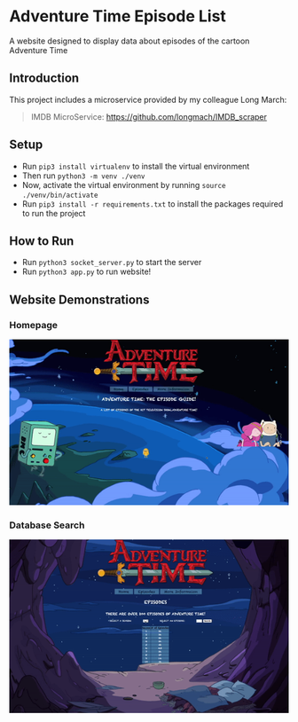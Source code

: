 # Adventure Time Episode List
A website designed to display data about episodes of the cartoon Adventure Time


## Introduction
This project includes a microservice provided by my colleague Long March:

> IMDB MicroService: https://github.com/longmach/IMDB_scraper

## Setup
- Run ``` pip3 install virtualenv ``` to install the virtual environment
- Then run ``` python3 -m venv ./venv ```
- Now, activate the virtual environment by running ``` source ./venv/bin/activate ```
- Run ``` pip3 install -r requirements.txt ``` to install the packages required to run the project

## How to Run
- Run ``` python3 socket_server.py ``` to start the server
- Run ``` python3 app.py ``` to run website! 

## Website Demonstrations 

### Homepage

![Homepage](https://github.com/atavakoulnia/adventure-time-ui-database/blob/main/static/img/homepage-example.gif)

### Database Search

![DB](https://github.com/atavakoulnia/adventure-time-ui-database/blob/main/static/img/db-example.gif)
